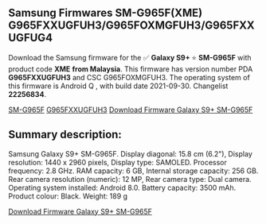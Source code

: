 <h2>Samsung Firmwares SM-G965F(XME) G965FXXUGFUH3/G965FOXMGFUH3/G965FXXUGFUG4</h2>
Download the Samsung firmware for the ✅ <strong>Galaxy S9+ </strong> ⭐ <strong>SM-G965F</strong> with product code <strong>XME</strong> <strong> from Malaysia</strong>. This firmware has version number PDA <strong>G965FXXUGFUH3</strong> and CSC G965FOXMGFUH3. The operating system of this firmware is Android Q , with build date 2021-09-30. Changelist <strong>22256834</strong>.


[SM-G965F](https://samfirm.shop/samsung/model/SM-G965F)
[G965FXXUGFUH3](https://samfirm.shop/samsung/pda/G965FXXUGFUH3)
[Download Firmware Galaxy S9+ SM-G965F](https://samfirm.shop/samsung/firmware/461702)
<h2>Summary description:</h2>
<p>Samsung Galaxy S9+ SM-G965F. Display diagonal: 15.8 cm (6.2"), Display resolution: 1440 x 2960 pixels, Display type: SAMOLED. Processor frequency: 2.8 GHz. RAM capacity: 6 GB, Internal storage capacity: 256 GB. Rear camera resolution (numeric): 12 MP, Rear camera type: Dual camera. Operating system installed: Android 8.0. Battery capacity: 3500 mAh. Product colour: Black. Weight: 189 g</p>


[Download Firmware Galaxy S9+ SM-G965F](https://samfirm.shop/samsung/firmware/461702)

